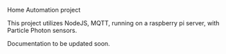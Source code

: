 Home Automation project

This project utilizes NodeJS, MQTT, running on a raspberry pi server, with Particle Photon sensors.

Documentation to be updated soon.